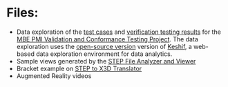 # Files:

- Data exploration of the [test cases](https://pages.nist.gov/CAD-PMI-Testing/models.html) and [verification testing results](https://pages.nist.gov/CAD-PMI-Testing/results.html) for the [MBE PMI Validation and Conformance Testing Project](https://www.nist.gov/el/systems-integration-division-73400/mbe-pmi-validation-and-conformance-testing).  The data exploration uses the [open-source version](https://github.com/adilyalcin/Keshif) version of [Keshif](http://keshif.me/), a web-based data exploration environment for data analytics.
- Sample views generated by the [STEP File Analyzer and Viewer](https://www.nist.gov/services-resources/software/step-file-analyzer-and-viewer)
- Bracket example on [STEP to X3D Translator](https://www.nist.gov/services-resources/software/step-x3d-translator)
- Augmented Reality videos
